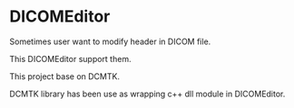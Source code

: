 # DICOMEditor

Sometimes user want to modify header in DICOM file.

This DICOMEditor support them.

This project base on DCMTK.

DCMTK library has been use as wrapping c++ dll module in DICOMEditor.

